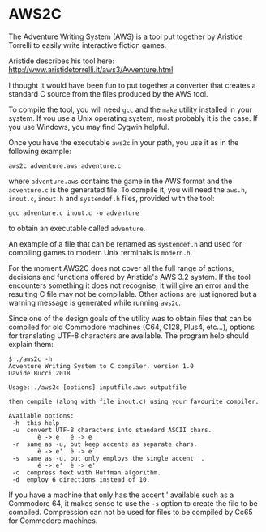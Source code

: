 # AWS2C

The Adventure Writing System (AWS) is a tool put together by Aristide Torrelli 
to easily write interactive fiction games.

Aristide describes his tool here: http://www.aristidetorrelli.it/aws3/Avventure.html

I thought it would have been fun to put together a converter that creates
a standard C source from the files produced by the AWS tool.

To compile the tool, you will need `gcc` and the `make` utility installed in
your system. If you use a Unix operating system, most probably it is the case.
If you use Windows, you may find Cygwin helpful.

Once you have the executable `aws2c` in your path, you use it as in the
following example:

`aws2c adventure.aws adventure.c`

where `adventure.aws` contains the game in the AWS format and the `adventure.c`
is the generated file. To compile it, you will need the `aws.h`, `inout.c`,
`inout.h` and `systemdef.h` files, provided with the tool:

`gcc adventure.c inout.c -o adventure`

to obtain an executable called `adventure`.

An example of a file that can be renamed as `systemdef.h` and used for compiling
games to modern Unix terminals is `modern.h`.

For the moment AWS2C does not cover all the full range of actions, decisions
and functions offered by Aristide's AWS 3.2 system. If the tool encounters
something it does not recognise, it will give an error and the resulting C file
may not be compilable. Other actions are just ignored but a warning message
is generated while running `aws2c`.

Since one of the design goals of the utility was to obtain files that can be
compiled for old Commodore machines (C64, C128, Plus4, etc...), options for
translating UTF-8 characters are available. The program help should explain them:

~~~~
$ ./aws2c -h
Adventure Writing System to C compiler, version 1.0
Davide Bucci 2018

Usage: ./aws2c [options] inputfile.aws outputfile

then compile (along with file inout.c) using your favourite compiler.

Available options:
 -h  this help
 -u  convert UTF-8 characters into standard ASCII chars.
        è -> e   é -> e
 -r  same as -u, but keep accents as separate chars.
        è -> e'  è -> e`
 -s  same as -u, but only employs the single accent '.
        é -> e'  è -> e'
 -c  compress text with Huffman algorithm.
 -d  employ 6 directions instead of 10.
~~~~

If you have a machine that only has the accent ' available such as a Commodore 64, it makes sense to use the `-s` option to create the file to be compiled.
Compression can not be used for files to be compiled by Cc65 for Commodore machines.